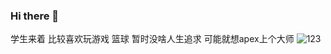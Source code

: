 ### Hi there 👋

学生来着 比较喜欢玩游戏 篮球 暂时没啥人生追求 可能就想apex上个大师
![123](https://user-images.githubusercontent.com/89915164/131670480-372209ed-8aeb-469a-937b-ca2dd35fd8d3.png)
